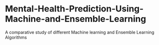 # Mental-Health-Prediction-Using-Machine-and-Ensemble-Learning
A comparative study of different Machine learning and Ensemble Learning Algorithms
